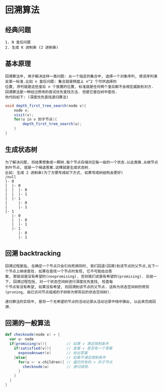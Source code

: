 # 回溯算法
## 经典问题
    1. N 皇后问题
    2. 生成 K 进制串 (2 进制串)

## 基本原理
    回溯算法中, 用于解决这样一类问题: 从一个指定的集合中, 选择一个对象序列, 使该序列满足某一标准.比如 n 皇后问题: 集合就是棋盘上 n^2 个可供选择的
    位置, 序列就是这些皇后 n 个放置的位置, 标准就是任何两个皇后都不会相互威胁到对方.
    回溯算法是一种经过修改的尝试优先查找方法. 但是它是在树中查找.
    伪代码如下: (深度优先查找递归算法)

```java
void depth_first_tree_search(node v){
    node v;
    visit(v);
    for(u in v 的子节点){
        depth_first_tree_search(u);
    }
}
```
## 生成状态树
    为了解决问题, 将结果想象成一颗树.每个节点存储对应每一级的一个状态.以此类推.从根节点到叶节点, 就是一个候选答案.这棵就是生成状态树.     
    比如: 生成 2 进制串(为了方便写成如下方式, 如果写成树结构会更好)
    /null 
    |- 0
    |  |- 0
    |  |  |- 0
    |  |  |- 1
    |  |- 1
    |     |- 0
    |     |- 1
    |- 1
       |- 0
       |  |- 0
       |  |- 1
       |- 1 
          |- 0
          |- 1
## 回溯 backtracking
    回溯过程是指, 在确定一个节点只会引向死胡同时, 我们回退(回溯)到该节点的父节点,在下一个节点上继续查找. 如果在查找一个节点时发现, 它不可能给出答
    案, 那就说是没有希望的(nonpromising). 否则我们说是有希望的(promising). 总结一下, 回溯过程包括, 对一个状态空间树进行深度优先查找, 检查每
    个节点有没有希望, 如果没有希望, 则回溯到该节点的父节点. 这称为状态空间树的修剪(pruning, 由已访问节点组成的子树称为修剪后的状态空间树).
    
    递归算法的实现中, 是将一个无希望的节点的活动记录从活动记录中栈中弹出, 以此来完成回溯.

## 回溯的一般算法
```scala
def checknode(node v) = {
  var u: node
  if(promising(v)){         // 如果 v 满足限制条件
    if(satisfied(v)){       // 查看 v 是否有一个答案
      exposeAnswer(v)       // 给出答案
    }else{                  // 如果不满足限制条件
      for(u <- v.children){ // 遍历所有的 v 的子节点
        checknode(u)        // 递归调用.
      }
    }
  }
}
```











